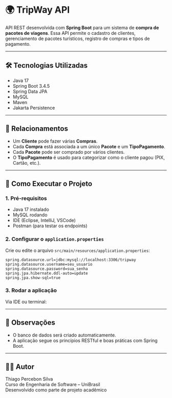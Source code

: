 # 🌍 TripWay API

API REST desenvolvida com **Spring Boot** para um sistema de **compra de pacotes de viagens**. Essa API permite o cadastro de clientes, gerenciamento de pacotes turísticos, registro de compras e tipos de pagamento.

---

## 🛠️ Tecnologias Utilizadas

- Java 17
- Spring Boot 3.4.5
- Spring Data JPA
- MySQL
- Maven
- Jakarta Persistence

---

## 🔄 Relacionamentos

- Um **Cliente** pode fazer várias **Compras**.
- Cada **Compra** está associada a um único **Pacote** e um **TipoPagamento**.
- Cada **Pacote** pode ser comprado por vários clientes.
- O **TipoPagamento** é usado para categorizar como o cliente pagou (PIX, Cartão, etc.).

---

## 🚀 Como Executar o Projeto

### 1. Pré-requisitos

- Java 17 instalado
- MySQL rodando
- IDE (Eclipse, IntelliJ, VSCode)
- Postman (para testar os endpoints)

### 2. Configurar o `application.properties`

Crie ou edite o arquivo `src/main/resources/application.properties`:

```properties
spring.datasource.url=jdbc:mysql://localhost:3306/tripway
spring.datasource.username=seu_usuario
spring.datasource.password=sua_senha
spring.jpa.hibernate.ddl-auto=update
spring.jpa.show-sql=true
```

### 3. Rodar a aplicação

Via IDE ou terminal:

---

## 📌 Observações

- O banco de dados será criado automaticamente.
- A aplicação segue os princípios RESTful e boas práticas com Spring Boot.

---

## 👨‍💻 Autor

Thiago Percebon Silva  
Curso de Engenharia de Software – UniBrasil  
Desenvolvido como parte de projeto acadêmico
